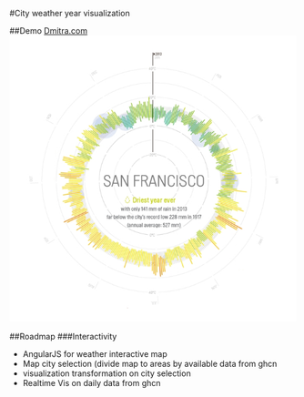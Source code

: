 #City weather year visualization

##Demo
[Dmitra.com](http://dmitra.com/vis/runstat/)
![Snapshot](https://raw.githubusercontent.com/Dmitra/cityweather/master/snapshot/sanfrancisco.jpg)

##Roadmap
###Interactivity
  * AngularJS for weather interactive map
  * Map city selection (divide map to areas by available data from ghcn
  * visualization transformation on city selection
  * Realtime Vis on daily data from ghcn
